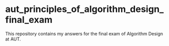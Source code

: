 # aut_principles_of_algorithm_design_final_exam

This repository contains my answers for the final exam of Algorithm Design at AUT.
